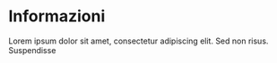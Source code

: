 # Informazioni

Lorem ipsum dolor sit amet, consectetur adipiscing elit. Sed non risus. Suspendisse
